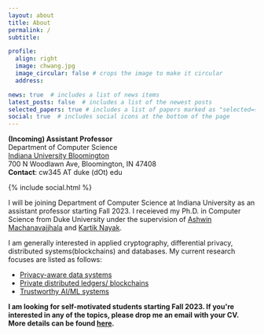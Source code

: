 ```yaml
---
layout: about
title: About
permalink: /
subtitle:

profile:
  align: right
  image: chwang.jpg
  image_circular: false # crops the image to make it circular
  address: 

news: true  # includes a list of news items
latest_posts: false  # includes a list of the newest posts
selected_papers: true # includes a list of papers marked as "selected={true}"
social: true  # includes social icons at the bottom of the page
---
```


**(Incoming) Assistant Professor**\
Department of Computer Science\
[Indiana University Bloomington](https://cs.indiana.edu/)\
700 N Woodlawn Ave, Bloomington, IN 47408\
**Contact**: cw345 AT duke (dOt) edu

<div class="contact-icons">
{% include social.html %}
</div>

<b></b>

I will be joining Department of Computer Science at Indiana University as an assistant professor starting Fall 2023. I receieved my Ph.D. in Computer Science from Duke University under the supervision of [Ashwin Machanavajjhala](https://users.cs.duke.edu/~ashwin/) and [Kartik Nayak](https://users.cs.duke.edu/~kartik/).


I am generally interested in applied cryptography, differential privacy, distributed systems(blockchains) and databases. My current research focuses are listed as follows:

- [Privacy-aware data systems](/projects/#dbms)
- [Private distributed ledgers/ blockchains](/projects/#blockchain)
- [Trustworthy AI/ML systems](/projects/#ai)


**I am looking for self-motivated students starting Fall 2023. If you're interested in any of the topics, please drop me an email with your CV. More details can be found [here](#).**